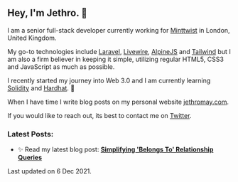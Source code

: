 ## Hey, I'm Jethro. 👋

I am a senior full-stack developer currently working for [Minttwist](https://www.minttwist.com/) in London, United Kingdom. 

My go-to technologies include [Laravel](https://laravel.com/), [Livewire](https://laravel-livewire.com/), [AlpineJS](https://alpinejs.dev/) and [Tailwind](https://tailwindcss.com/) but I am also a firm believer in keeping it simple, utilizing regular HTML5, CSS3 and JavaScript as much as possible. 

I recently started my journey into Web 3.0 and I am currently learning [Solidity](https://soliditylang.org/) and [Hardhat](https://hardhat.org/). 🌱

When I have time I write blog posts on my personal website [jethromay.com](https://jethromay.com).

If you would like to reach out, its best to contact me on [Twitter](https://twitter.com/jethromayuk).

### Latest Posts:


- ✨ Read my latest blog post: **[Simplifying 'Belongs To' Relationship Queries](https://jethromay.com/blog/simplifying-belongs-to-relationship-queries)**

Last updated on 6 Dec 2021.
